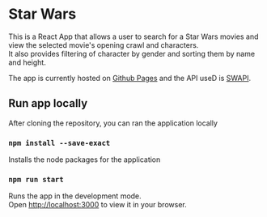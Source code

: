 # Star Wars

This is a React App that allows a user to search for a Star Wars movies and view the
selected movie's opening crawl and characters.\
It also provides filtering of character by gender and sorting them by name and height.

The app is currently hosted on [Github Pages](https://carolwanjohi.github.io/star-wars/) and the API useD is [SWAPI](https://swapi.dev).

## Run app locally

After cloning the repository, you can ran the application locally

### `npm install --save-exact`

Installs the node packages for the application

### `npm run start`

Runs the app in the development mode.\
Open [http://localhost:3000](http://localhost:3000) to view it in your browser.
